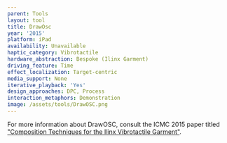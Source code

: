 ```yaml
---
parent: Tools
layout: tool
title: DrawOsc
year: '2015'
platform: iPad
availability: Unavailable
haptic_category: Vibrotactile
hardware_abstraction: Bespoke (Ilinx Garment)
driving_feature: Time
effect_localization: Target-centric
media_support: None
iterative_playback: 'Yes'
design_approaches: DPC, Process
interaction_metaphors: Demonstration
image: /assets/tools/DrawOSC.png
---
```

For more information about DrawOSC, consult the ICMC 2015 paper titled ["Composition Techniques for the Ilinx Vibrotactile Garment"](http://citeseerx.ist.psu.edu/viewdoc/download?doi=10.1.1.702.2949&rep=rep1&type=pdf).

